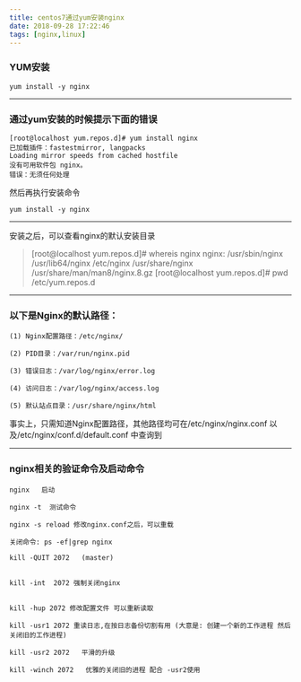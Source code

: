 ```yaml
---
title: centos7通过yum安装nginx
date: 2018-09-28 17:22:46
tags: [nginx,linux]
---
```

### YUM安装
`yum install -y nginx`

---

### 通过yum安装的时候提示下面的错误
```
[root@localhost yum.repos.d]# yum install nginx
已加载插件：fastestmirror, langpacks
Loading mirror speeds from cached hostfile
没有可用软件包 nginx。
错误：无须任何处理
```
然后再执行安装命令
<!--more-->

`yum install -y nginx`

---
安装之后，可以查看nginx的默认安装目录

>[root@localhost yum.repos.d]# whereis nginx
nginx: /usr/sbin/nginx /usr/lib64/nginx /etc/nginx /usr/share/nginx /usr/share/man/man8/nginx.8.gz
[root@localhost yum.repos.d]# pwd
/etc/yum.repos.d

---

### 以下是Nginx的默认路径：

```
(1) Nginx配置路径：/etc/nginx/

(2) PID目录：/var/run/nginx.pid

(3) 错误日志：/var/log/nginx/error.log

(4) 访问日志：/var/log/nginx/access.log

(5) 默认站点目录：/usr/share/nginx/html
```

事实上，只需知道Nginx配置路径，其他路径均可在/etc/nginx/nginx.conf 以及/etc/nginx/conf.d/default.conf 中查询到


---


### nginx相关的验证命令及启动命令

```
nginx   启动

nginx -t  测试命令

nginx -s reload 修改nginx.conf之后，可以重载

关闭命令: ps -ef|grep nginx

kill -QUIT 2072   (master)


kill -int  2072 强制关闭nginx


kill -hup 2072 修改配置文件 可以重新读取

kill -usr1 2072 重读日志,在按日志备份切割有用 (大意是: 创建一个新的工作进程 然后关闭旧的工作进程) 

kill -usr2 2072   平滑的升级

kill -winch 2072   优雅的关闭旧的进程 配合 -usr2使用
```
